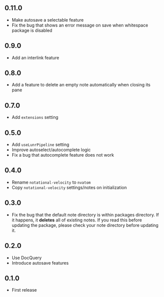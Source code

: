 ## 0.11.0
- Make autosave a selectable feature
- Fix the bug that shows an error message on save when whitespace package is disabled

## 0.9.0
- Add an interlink feature

## 0.8.0
- Add a feature to delete an empty note automatically when closing its pane

## 0.7.0
- Add `extensions` setting

## 0.5.0
- Add `useLunrPipeline` setting
- Improve autoselect/autocomplete logic
- Fix a bug that autocomplete feature does not work

## 0.4.0
- Rename `notational-velocity` to `nvatom`
- Copy `notational-velocity` settings/notes on initialization

## 0.3.0
- Fix the bug that the default note directory is within packages directory. If it happens, it **deletes** all of existing notes. If you read this before updating the package, please check your note directory before updating it.

## 0.2.0
- Use DocQuery
- Introduce autosave features

## 0.1.0
- First release
